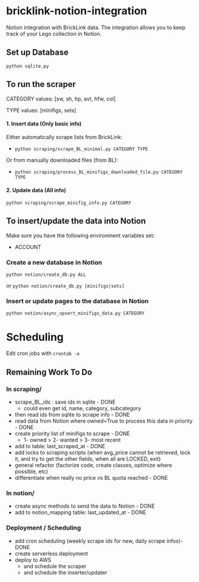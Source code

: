 # bricklink-notion-integration

Notion integration with BrickLink data.
The integration allows you to keep track of your Lego collection in Notion.

## Set up Database

`python sqlite.py`

## To run the scraper

CATEGORY values: [sw, sh, hp, avt, hfw, col]

TYPE values: [minifigs, sets]

#### 1. Insert data (Only basic info)

Either automatically scrape lists from BrickLink:

- `python scraping/scrape_BL_minimal.py CATEGORY TYPE`

Or from manually downloaded files (from BL):

- `python scraping/process_BL_minifigs_downloaded_file.py CATEGORY TYPE`

#### 2. Update data (All info)

`python scraping/scrape_minifig_info.py CATEGORY`

## To insert/update the data into Notion

Make sure you have the following environment variables set:

- ACCOUNT

### Create a new database in Notion

`python notion/create_db.py ALL`

or `python notion/create_db.py [minifigs|sets]`

### Insert or update pages to the database in Notion

`python notion/async_upsert_minifigs_data.py CATEGORY`

# Scheduling

Edit cron jobs with `crontab -e`

## Remaining Work To Do

### In scraping/

- scrape_BL_ids : save ids in sqlite - DONE
    - could even get id, name, category, subcategory
- then read ids from sqlite to scrape info - DONE
- read data from Notion where owned=True to process this data in priority - DONE
- create priority list of minifigs to scrape - DONE
    - 1- owned > 2- wanted > 3- most recent
- add to table:  last_scraped_at - DONE
- add locks to scraping scripts (when avg_price cannot be retrieved, lock it, and try to get the other fields, when all
  are LOCKED, exit)
- general refactor (factorize code, create classes, optimize where possible, etc)
- differentiate when really no price vs BL quota reached - DONE

### In notion/

- create async methods to send the data to Notion - DONE
- add to notion_mapping table: last_updated_at - DONE

### Deployment / Scheduling

- add cron scheduling (weekly scrape ids for new, daily scrape infos)- DONE
- create serverless deployment
- deploy to AWS
    - and schedule the scraper
    - and schedule the inserter/updater